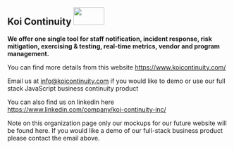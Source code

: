 ## Koi Continuity        <img height=40 width=70 src="https://github.com/Koi-Continuity/.github/assets/87055387/693a5fa2-8a4b-4731-9940-b873eec8229f">


**We offer one single tool for staff notification, incident response, risk mitigation, exercising & testing, real-time metrics, vendor and program management.** <br/>

You can find more details from this website https://www.koicontinuity.com/ <br/>

Email us at info@koicontinuity.com if you would like to demo or use our full stack JavaScript business continuity product<br/>

You can also find us on linkedin here https://www.linkedin.com/company/koi-continuity-inc/ <br/>

Note on this organization page only our mockups for our future website will be found here. If you would like a demo of our full-stack business product please contact the email above. 



